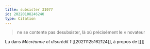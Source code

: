 ```yaml
---
title: subsister 31077
id: 20220108246240
type: Citation
---
```


> ne se contente pas desubsister, là où précisément le « novateur

Lu dans *Mécréance et discrédit 1* [[20211125162124]], à propos de [[]]
